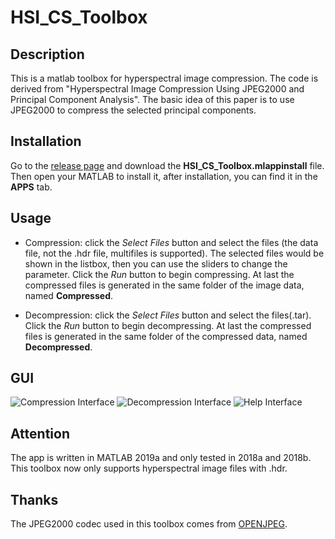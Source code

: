 # HSI_CS_Toolbox

## Description

This is a matlab toolbox for hyperspectral image compression. The code is derived from "Hyperspectral Image Compression Using JPEG2000 and Principal Component Analysis". The basic idea of this paper is to use JPEG2000 to compress the selected principal components.

## Installation

Go to the [release page](url 'https://github.com/shinyypig/HSI_CS_Toolbox/releases') and download the **HSI_CS_Toolbox.mlappinstall** file. Then open your MATLAB to install it, after installation, you can find it in the **APPS** tab.

## Usage

- Compression: click the *Select Files* button and select the files (the data file, not the .hdr file, multifiles is supported). The selected files would be shown in the listbox, then you can use the sliders to change the parameter. Click the *Run* button to begin compressing. At last the compressed files is generated in the same folder of the image data, named **Compressed**.

- Decompression: click the *Select Files* button and select the files(.tar). Click the *Run* button to begin decompressing. At last the compressed files is generated in the same folder of the compressed data, named **Decompressed**.

## GUI

![Compression Interface](https://github.com/shinyypig/HSI_CS_Toolbox/blob/master/pics/1.jpg)
![Decompression Interface](https://github.com/shinyypig/HSI_CS_Toolbox/blob/master/pics/2.jpg)
![Help Interface](https://github.com/shinyypig/HSI_CS_Toolbox/blob/master/pics/3.jpg)

## Attention

The app is written in MATLAB 2019a and only tested in 2018a and 2018b. This toolbox now only supports hyperspectral image files with .hdr. 

## Thanks

The JPEG2000 codec used in this toolbox comes from [OPENJPEG](URL 'https://github.com/uclouvain/openjpeg').
